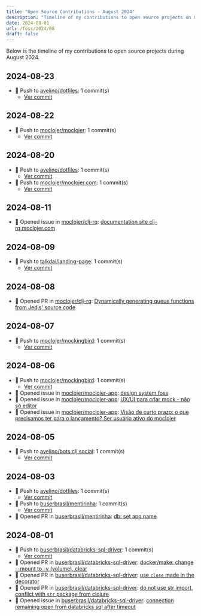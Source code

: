 ```yaml
---
title: "Open Source Contributions - August 2024"
description: "Timeline of my contributions to open source projects on GitHub during August 2024."
date: 2024-08-01
url: /foss/2024/08
draft: false
---
```


Below is the timeline of my contributions to open source projects during August 2024.

## 2024-08-23

- 🔨 Push to [avelino/dotfiles](https://github.com/avelino/dotfiles): 1 commit(s)
  - [Ver commit](https://github.com/avelino?tab=overview&from=2024-08-01&to=2024-08-31)

## 2024-08-22

- 🔨 Push to [moclojer/moclojer](https://github.com/moclojer/moclojer): 1 commit(s)
  - [Ver commit](https://github.com/avelino?tab=overview&from=2024-08-01&to=2024-08-31)

## 2024-08-20

- 🔨 Push to [avelino/dotfiles](https://github.com/avelino/dotfiles): 1 commit(s)
  - [Ver commit](https://github.com/avelino?tab=overview&from=2024-08-01&to=2024-08-31)
- 🔨 Push to [moclojer/moclojer.com](https://github.com/moclojer/moclojer.com): 1 commit(s)
  - [Ver commit](https://github.com/avelino?tab=overview&from=2024-08-01&to=2024-08-31)

## 2024-08-11

- 🐛 Opened issue in [moclojer/clj-rq](https://github.com/moclojer/clj-rq): [documentation site clj-rq.moclojer.com](https://github.com/moclojer/clj-rq/issues/19)

## 2024-08-09

- 🔨 Push to [talkdai/landing-page](https://github.com/talkdai/landing-page): 1 commit(s)
  - [Ver commit](https://github.com/avelino?tab=overview&from=2024-08-01&to=2024-08-31)

## 2024-08-08

- 🔀 Opened PR in [moclojer/clj-rq](https://github.com/moclojer/clj-rq): [Dynamically generating queue functions from Jedis' source code](https://github.com/moclojer/clj-rq/pull/18)

## 2024-08-07

- 🔨 Push to [moclojer/mockingbird](https://github.com/moclojer/mockingbird): 1 commit(s)
  - [Ver commit](https://github.com/avelino?tab=overview&from=2024-08-01&to=2024-08-31)

## 2024-08-06

- 🔨 Push to [moclojer/mockingbird](https://github.com/moclojer/mockingbird): 1 commit(s)
  - [Ver commit](https://github.com/avelino?tab=overview&from=2024-08-01&to=2024-08-31)
- 🐛 Opened issue in [moclojer/moclojer-app](https://github.com/moclojer/moclojer-app): [design system foss](https://github.com/moclojer/moclojer-app/issues/351)
- 🐛 Opened issue in [moclojer/moclojer-app](https://github.com/moclojer/moclojer-app): [UX/UI para criar mock - não só editor](https://github.com/moclojer/moclojer-app/issues/350)
- 🐛 Opened issue in [moclojer/moclojer-app](https://github.com/moclojer/moclojer-app): [Visão de curto prazo: o que precisamos ter para o lançamento? Ser usuário ativo do moclojer](https://github.com/moclojer/moclojer-app/issues/349)

## 2024-08-05

- 🔨 Push to [avelino/bots.clj.social](https://github.com/avelino/bots.clj.social): 1 commit(s)
  - [Ver commit](https://github.com/avelino?tab=overview&from=2024-08-01&to=2024-08-31)

## 2024-08-03

- 🔨 Push to [avelino/dotfiles](https://github.com/avelino/dotfiles): 1 commit(s)
  - [Ver commit](https://github.com/avelino?tab=overview&from=2024-08-01&to=2024-08-31)
- 🔨 Push to [buserbrasil/mentirinha](https://github.com/buserbrasil/mentirinha): 1 commit(s)
  - [Ver commit](https://github.com/avelino?tab=overview&from=2024-08-01&to=2024-08-31)
- 🔀 Opened PR in [buserbrasil/mentirinha](https://github.com/buserbrasil/mentirinha): [db: set app name](https://github.com/buserbrasil/mentirinha/pull/5)

## 2024-08-01

- 🔨 Push to [buserbrasil/databricks-sql-driver](https://github.com/buserbrasil/databricks-sql-driver): 1 commit(s)
  - [Ver commit](https://github.com/avelino?tab=overview&from=2024-08-01&to=2024-08-31)
- 🔀 Opened PR in [buserbrasil/databricks-sql-driver](https://github.com/buserbrasil/databricks-sql-driver): [docker/make: change --mount to -v (volume), clear](https://github.com/buserbrasil/databricks-sql-driver/pull/16)
- 🔀 Opened PR in [buserbrasil/databricks-sql-driver](https://github.com/buserbrasil/databricks-sql-driver): [use `close` made in the decorator](https://github.com/buserbrasil/databricks-sql-driver/pull/15)
- 🔀 Opened PR in [buserbrasil/databricks-sql-driver](https://github.com/buserbrasil/databricks-sql-driver): [do not use str import, conflict with `str` package from clojure ](https://github.com/buserbrasil/databricks-sql-driver/pull/14)
- 🐛 Opened issue in [buserbrasil/databricks-sql-driver](https://github.com/buserbrasil/databricks-sql-driver): [connection remaining open from databricks sql after timeout](https://github.com/buserbrasil/databricks-sql-driver/issues/13)

